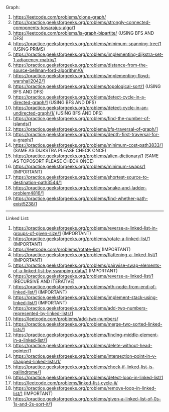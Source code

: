 Graph:

1)  https://leetcode.com/problems/clone-graph/
2)  https://practice.geeksforgeeks.org/problems/strongly-connected-components-kosarajus-algo/1
3)  https://leetcode.com/problems/is-graph-bipartite/ (USING BFS AND DFS)
4)  https://practice.geeksforgeeks.org/problems/minimum-spanning-tree/1 (USING PRIMS)
5)  https://practice.geeksforgeeks.org/problems/implementing-dijkstra-set-1-adjacency-matrix/1
6)  https://practice.geeksforgeeks.org/problems/distance-from-the-source-bellman-ford-algorithm/0/ 
7)  https://practice.geeksforgeeks.org/problems/implementing-floyd-warshall2042/1
8)  https://practice.geeksforgeeks.org/problems/topological-sort/1 (USING BFS AND DFS)  
9)  https://practice.geeksforgeeks.org/problems/detect-cycle-in-a-directed-graph/1 (USING BFS AND DFS)  
10) https://practice.geeksforgeeks.org/problems/detect-cycle-in-an-undirected-graph/1/ (USING BFS AND DFS)
11) https://practice.geeksforgeeks.org/problems/find-the-number-of-islands/1
12) https://practice.geeksforgeeks.org/problems/bfs-traversal-of-graph/1
13) https://practice.geeksforgeeks.org/problems/depth-first-traversal-for-a-graph/1
14) https://practice.geeksforgeeks.org/problems/minimum-cost-path3833/1 (SAME AS DIJKSTRA PLEASE CHECK ONCE)
15) https://practice.geeksforgeeks.org/problems/alien-dictionary/1 (SAME AS TOPOSORT PLEASE CHECK ONCE)
16) https://practice.geeksforgeeks.org/problems/minimum-swaps/1 (IMPORTANT)
17) https://practice.geeksforgeeks.org/problems/shortest-source-to-destination-path3544/1
18) https://practice.geeksforgeeks.org/problems/snake-and-ladder-problem4816/1
19) https://practice.geeksforgeeks.org/problems/find-whether-path-exist5238/1


--------------------------------------------------------------------------------------------------------------------
Linked List:

1) https://practice.geeksforgeeks.org/problems/reverse-a-linked-list-in-groups-of-given-size/1 (IMPORTANT)
2) https://practice.geeksforgeeks.org/problems/rotate-a-linked-list/1 (IMPORTANT)
3) https://leetcode.com/problems/rotate-list/ (IMPORTANT)
4) https://practice.geeksforgeeks.org/problems/flattening-a-linked-list/1 (IMPORTANT)
5) https://practice.geeksforgeeks.org/problems/pairwise-swap-elements-of-a-linked-list-by-swapping-data/1 (IMPORTANT)
6) https://practice.geeksforgeeks.org/problems/reverse-a-linked-list/1 (RECURSIVE AND ITERATIVE)
7) https://practice.geeksforgeeks.org/problems/nth-node-from-end-of-linked-list/1 (IMPORTANT)
8) https://practice.geeksforgeeks.org/problems/implement-stack-using-linked-list/1 (IMPORTANT)
9) https://practice.geeksforgeeks.org/problems/add-two-numbers-represented-by-linked-lists/1 
10) https://leetcode.com/problems/add-two-numbers/
11) https://practice.geeksforgeeks.org/problems/merge-two-sorted-linked-lists/1
12) https://practice.geeksforgeeks.org/problems/finding-middle-element-in-a-linked-list/1
13) https://practice.geeksforgeeks.org/problems/delete-without-head-pointer/1
14) https://practice.geeksforgeeks.org/problems/intersection-point-in-y-shapped-linked-lists/1/
15) https://practice.geeksforgeeks.org/problems/check-if-linked-list-is-pallindrome/1
16) https://practice.geeksforgeeks.org/problems/detect-loop-in-linked-list/1
17) https://leetcode.com/problems/linked-list-cycle-ii/
18) https://practice.geeksforgeeks.org/problems/remove-loop-in-linked-list/1 (IMPORTANT)
19) https://practice.geeksforgeeks.org/problems/given-a-linked-list-of-0s-1s-and-2s-sort-it/1
